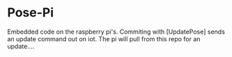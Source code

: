 # Pose-Pi

Embedded code on the raspberry pi's. Commiting with [UpdatePose] sends an update command out on iot.
The pi will pull from this repo for an update....
